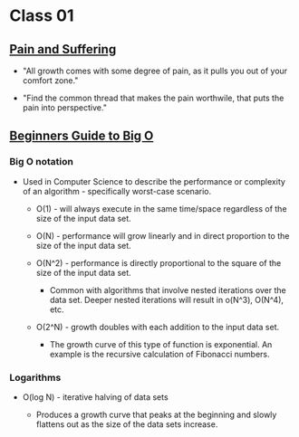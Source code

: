 # Class 01

## [Pain and Suffering](https://codefellows.github.io/code-401-python-guide/curriculum/class-01/notes/pain_suffering)

* "All growth comes with some degree of pain, as it pulls you out of your comfort zone."

* "Find the common thread that makes the pain worthwile, that puts the pain into perspective."

## [Beginners Guide to Big O](https://rob-bell.net/2009/06/a-beginners-guide-to-big-o-notation/)

### **Big O notation**

* Used in Computer Science to describe the performance or complexity of an algorithm - specifically worst-case scenario.

  * O(1) - will always execute in the same time/space regardless of the size of the input data set.

  * O(N) - performance will grow linearly and in direct proportion to the size of the input data set.

  * O(N^2) - performance is directly proportional to the square of the size of the input data set.
    * Common with algorithms that involve nested iterations over the data set. Deeper nested iterations will result in o(N^3), O(N^4), etc.

  * O(2^N) - growth doubles with each addition to the input data set.
    * The growth curve of this type of function is exponential. An example is the recursive calculation of Fibonacci numbers.

### **Logarithms**

* O(log N) - iterative halving of data sets

  * Produces a growth curve that peaks at the beginning and slowly flattens out as the size of the data sets increase.
